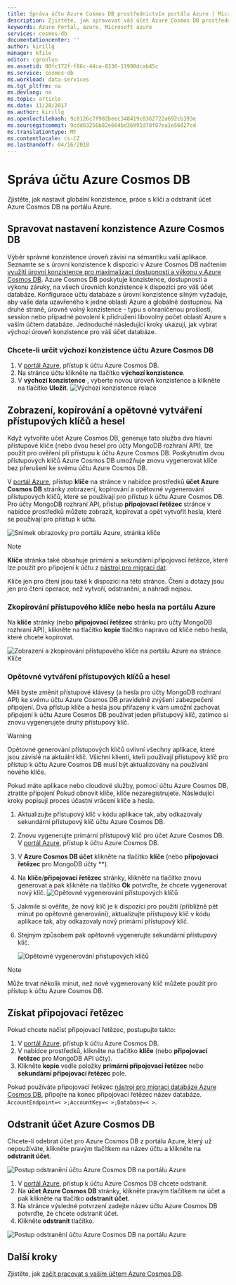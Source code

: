 ```yaml
---
title: Správa účtu Azure Cosmos DB prostřednictvím portálu Azure | Microsoft Docs
description: Zjistěte, jak spravovat váš účet Azure Cosmos DB prostřednictvím portálu Azure. Najít průvodce na pomocí portálu Azure k zobrazení, kopírování, odstranění a přístup k účtům.
keywords: Azure Portal, azure, Microsoft azure
services: cosmos-db
documentationcenter: ''
author: kirillg
manager: kfile
editor: cgronlun
ms.assetid: 00fc172f-f86c-44ca-8336-11998dcab45c
ms.service: cosmos-db
ms.workload: data-services
ms.tgt_pltfrm: na
ms.devlang: na
ms.topic: article
ms.date: 11/28/2017
ms.author: kirillg
ms.openlocfilehash: 9c8126c7f902beec348419c0362722a692cb393e
ms.sourcegitcommit: 9cdd83256b82e664bd36991d78f87ea1e56827cd
ms.translationtype: MT
ms.contentlocale: cs-CZ
ms.lasthandoff: 04/16/2018
---
```

# <a name="how-to-manage-an-azure-cosmos-db-account"></a>Správa účtu Azure Cosmos DB
Zjistěte, jak nastavit globální konzistence, práce s klíči a odstranit účet Azure Cosmos DB na portálu Azure.

## <a id="consistency"></a>Spravovat nastavení konzistence Azure Cosmos DB
Výběr správné konzistence úroveň závisí na sémantiku vaší aplikace. Seznamte se s úrovní konzistence k dispozici v Azure Cosmos DB načtením [využití úrovní konzistence pro maximalizaci dostupnosti a výkonu v Azure Cosmos DB][consistency]. Azure Cosmos DB poskytuje konzistence, dostupnosti a výkonu záruky, na všech úrovních konzistence k dispozici pro váš účet databáze. Konfigurace účtu databáze s úrovní konzistence silným vyžaduje, aby vaše data uzavřeného k jedné oblasti Azure a globálně dostupnou. Na druhé straně, úrovně volný konzistence - typu s ohraničenou prošlostí, session nebo případné povolení k přidružení libovolný počet oblastí Azure s vaším účtem databáze. Jednoduché následující kroky ukazují, jak vybrat výchozí úroveň konzistence pro váš účet databáze.

### <a name="to-specify-the-default-consistency-for-an-azure-cosmos-db-account"></a>Chcete-li určit výchozí konzistence účtu Azure Cosmos DB
1. V [portál Azure](https://portal.azure.com/), přístup k účtu Azure Cosmos DB.
2. Na stránce účtu klikněte na tlačítko **výchozí konzistence**.
3. V **výchozí konzistence** , vyberte novou úroveň konzistence a klikněte na tlačítko **Uložit**.
    ![Výchozí konzistence relace][5]

## <a id="keys"></a>Zobrazení, kopírování a opětovné vytváření přístupových klíčů a hesel
Když vytvoříte účet Azure Cosmos DB, generuje tato služba dva hlavní přístupové klíče (nebo dvou hesel pro účty MongoDB rozhraní API), lze použít pro ověření při přístupu k účtu Azure Cosmos DB. Poskytnutím dvou přístupových klíčů Azure Cosmos DB umožňuje znovu vygenerovat klíče bez přerušení ke svému účtu Azure Cosmos DB. 

V [portál Azure](https://portal.azure.com/), přístup **klíče** na stránce v nabídce prostředků **účet Azure Cosmos DB** stránky zobrazení, kopírování a opětovné vygenerování přístupových klíčů, které se používají pro přístup k účtu Azure Cosmos DB. Pro účty MongoDB rozhraní API, přístup **připojovací řetězec** stránce v nabídce prostředků můžete zobrazit, kopírovat a opět vytvořit hesla, které se používají pro přístup k účtu.

![Snímek obrazovky pro portálu Azure, stránka klíče](./media/manage-account/keys.png)

> [!NOTE]
> **Klíče** stránka také obsahuje primární a sekundární připojovací řetězce, které lze použít pro připojení k účtu z [nástroj pro migraci dat](import-data.md).
> 
> 

Klíče jen pro čtení jsou také k dispozici na této stránce. Čtení a dotazy jsou jen pro čtení operace, než vytvoří, odstranění, a nahradí nejsou.

### <a name="copy-an-access-key-or-password-in-the-azure-portal"></a>Zkopírování přístupového klíče nebo hesla na portálu Azure
Na **klíče** stránky (nebo **připojovací řetězec** stránku pro účty MongoDB rozhraní API), klikněte na tlačítko **kopie** tlačítko napravo od klíče nebo hesla, které chcete kopírovat.

![Zobrazení a zkopírování přístupového klíče na portálu Azure na stránce Klíče](./media/manage-account/copykeys.png)

### <a name="regenerate-access-keys-and-passwords"></a>Opětovné vytváření přístupových klíčů a hesel
Měli byste změnit přístupové klávesy (a hesla pro účty MongoDB rozhraní API) ke svému účtu Azure Cosmos DB pravidelně zvýšení zabezpečení připojení. Dva přístup klíče a hesla jsou přiřazeny k vám umožní zachovat připojení k účtu Azure Cosmos DB používat jeden přístupový klíč, zatímco si znovu vygenerujete druhý přístupový klíč.

> [!WARNING]
> Opětovné generování přístupových klíčů ovlivní všechny aplikace, které jsou závislé na aktuální klíč. Všichni klienti, kteří používají přístupový klíč pro přístup k účtu Azure Cosmos DB musí být aktualizovány na používání nového klíče.
> 
> 

Pokud máte aplikace nebo cloudové služby, pomocí účtu Azure Cosmos DB, ztratíte připojení Pokud obnovit klíče, klíče nezaregistrujete. Následující kroky popisují proces účastní vrácení klíče a hesla.

1. Aktualizujte přístupový klíč v kódu aplikace tak, aby odkazovaly sekundární přístupový klíč účtu Azure Cosmos DB.
2. Znovu vygenerujte primární přístupový klíč pro účet Azure Cosmos DB. V [portál Azure](https://portal.azure.com/), přístup k účtu Azure Cosmos DB.
3. V **Azure Cosmos DB účet** klikněte na tlačítko **klíče** (nebo **připojovací řetězec** pro MongoDB účty **).
4. Na **klíče**/**připojovací řetězec** stránky, klikněte na tlačítko znovu generovat a pak klikněte na tlačítko **Ok** potvrďte, že chcete vygenerovat nový klíč.
    ![Opětovné vygenerování přístupových klíčů](./media/manage-account/regenerate-keys.png)
5. Jakmile si ověříte, že nový klíč je k dispozici pro použití (přibližně pět minut po opětovné generování), aktualizujte přístupový klíč v kódu aplikace tak, aby odkazovaly nový primární přístupový klíč.
6. Stejným způsobem pak opětovně vygenerujte sekundární přístupový klíč.
   
    ![Opětovné vygenerování přístupových klíčů](./media/manage-account/regenerate-secondary-key.png)

> [!NOTE]
> Může trvat několik minut, než nově vygenerovaný klíč můžete použít pro přístup k účtu Azure Cosmos DB.
> 
> 

## <a name="get-the-connection-string"></a>Získat připojovací řetězec
Pokud chcete načíst připojovací řetězec, postupujte takto: 

1. V [portál Azure](https://portal.azure.com), přístup k účtu Azure Cosmos DB.
2. V nabídce prostředků, klikněte na tlačítko **klíče** (nebo **připojovací řetězec** pro MongoDB API účty).
3. Klikněte **kopie** vedle položky **primární připojovací řetězec** nebo **sekundární připojovací řetězec** pole. 

Pokud používáte připojovací řetězec [nástroj pro migraci databáze Azure Cosmos DB](import-data.md), připojte na konec připojovací řetězec název databáze. `AccountEndpoint=< >;AccountKey=< >;Database=< >`.

## <a id="delete"></a> Odstranit účet Azure Cosmos DB
Chcete-li odebrat účet pro Azure Cosmos DB z portálu Azure, který už nepoužíváte, klikněte pravým tlačítkem na název účtu a klikněte na **odstranit účet**.

![Postup odstranění účtu Azure Cosmos DB na portálu Azure](./media/manage-account/deleteaccount.png)

1. V [portál Azure](https://portal.azure.com/), přístup k účtu Azure Cosmos DB chcete odstranit.
2. Na **účet Azure Cosmos DB** stránky, klikněte pravým tlačítkem na účet a pak klikněte na tlačítko **odstranit účet**. 
3. Na stránce výsledné potvrzení zadejte název účtu Azure Cosmos DB potvrďte, že chcete odstranit účet.
4. Klikněte **odstranit** tlačítko.

![Postup odstranění účtu Azure Cosmos DB na portálu Azure](./media/manage-account/delete-account-confirm.png)

## <a id="next"></a>Další kroky
Zjistěte, jak [začít pracovat s vaším účtem Azure Cosmos DB](http://go.microsoft.com/fwlink/p/?LinkId=402364).

<!--Image references-->
[5]: ./media/manage-account/documentdb_change_consistency-1.png

<!--Reference style links - using these makes the source content way more readable than using inline links-->
[bcdr]: https://azure.microsoft.com/documentation/articles/best-practices-availability-paired-regions/
[consistency]: consistency-levels.md
[azureregions]: https://azure.microsoft.com/regions/#services
[offers]: https://azure.microsoft.com/pricing/details/cosmos-db/
